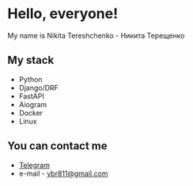 # Hello, everyone!
My name is Nikita Tereshchenko - Никита Терещенко

## My stack
* Python
* Django/DRF
* FastAPI
* Aiogram
* Docker
* Linux

## You can contact me
* [Telegram](https://t.me/NiKuma0)
* e-mail - ybr811@gmail.com

